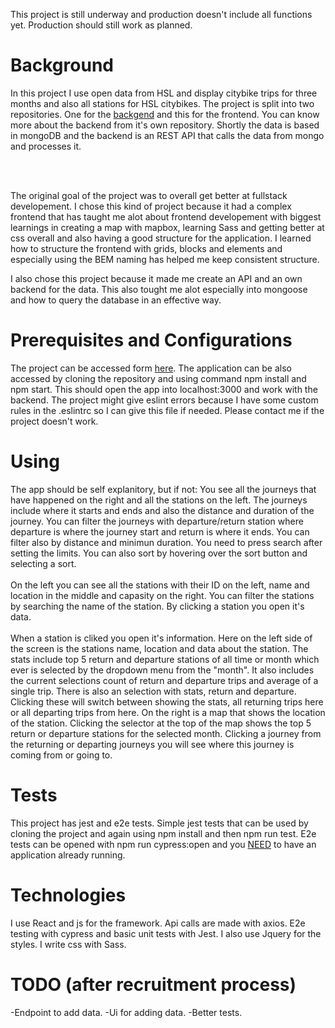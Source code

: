 This project is still underway and production doesn't include all functions yet. Production should still work as planned.

# Background
In this project I use open data from HSL and display citybike trips for three months and also all stations for HSL citybikes. The project is split into two repositories. One for the [backgend](https://github.com/Iispar/solita-backend) and this for the frontend. You can know more about the backend from it's own repository. Shortly the data is based in mongoDB and the backend is an REST API that calls the data from mongo and processes it.

<br />
<br />

The original goal of the project was to overall get better at fullstack developement. I chose this kind of project because it had a complex frontend that has taught me alot about frontend developement with biggest learnings in creating a map with mapbox, learning Sass and getting better at css overall and also having a good structure for the application. I learned how to structure the frontend with grids, blocks and elements and especially using the BEM naming has helped me keep consistent structure. 

I also chose this project because it made me create an API and an own backend for the data. This also tought me alot especially into mongoose and how to query the database in an effective way.

# Prerequisites and Configurations
The project can be accessed form [here](https://bikes-frontend.vercel.app/).
The application can be also accessed by cloning the repository and using command npm install and npm start.
This should open the app into localhost:3000 and work with the backend. The project might give eslint errors because
I have some custom rules in the .eslintrc so I can give this file if needed. Please contact me if the project doesn't work.
# Using
The app should be self explanitory, but if not:
  You see all the journeys that have happened on the right and all the stations on the left. The journeys include where it starts and ends and also
  the distance and duration of the journey. You can filter the journeys
  with departure/return station where departure is where the journey start and return is where it ends. You can filter also
  by distance and minimun duration. You need to press search after setting the limits. You can also sort by hovering over the sort button and selecting a     sort. 
  <br />
  <br />
  On the left you can see all the stations with their ID on the left, name and location in the middle and capasity on the right. You can filter the
  stations by searching the name of the station. By clicking a station you open it's data.
  <br />
  <br />
  When a station is cliked you open it's information. Here on the left side of the screen is the stations name, location and data about the station. The stats include top 5 return and departure stations of all time or month which ever is selected by the dropdown menu from the "month". It also includes the current selections count of return and departure trips and average of a single trip. There is also an selection with stats, return and departure. Clicking these will switch between showing the stats, all returning trips here or all departing trips from here. On the right is a map that shows the location of the station. Clicking the selector at the top of the map shows the top 5 return or departure stations for the selected month. Clicking a journey from the returning or departing journeys you will see where this journey is coming from or going to.
# Tests
This project has jest and e2e tests. Simple jest tests that can be used by cloning the project and again using npm install
and then npm run test. E2e tests can be opened with npm run cypress:open and you <ins>NEED</ins> to have an application already running.
# Technologies 
I use React and js for the framework. Api calls are made with axios. E2e testing with cypress and basic unit tests with Jest.
I also use Jquery for the styles. I write css with Sass.

# TODO (after recruitment process)
-Endpoint to add data.
-Ui for adding data.
-Better tests.
